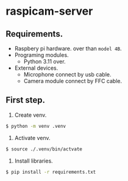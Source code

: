 # raspicam-server

## Requirements.
- Raspbery pi hardware. over than `model 4B`.
- Programing modules.
    - Python 3.11 over.
- External devices.
    - Microphone connect by usb cable.
    - Camera module connect by FFC cable.

## First step.
1. Create venv.
``` bash
$ python -m venv .venv
```

1. Activate venv.
``` bash
$ source ./.venv/bin/actvate
```

1. Install libraries.
``` bash
$ pip install -r requirements.txt
```